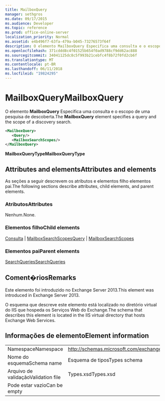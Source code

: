 ```yaml
---
title: MailboxQuery
manager: sethgros
ms.date: 09/17/2015
ms.audience: Developer
ms.topic: reference
ms.prod: office-online-server
localization_priority: Normal
ms.assetid: e4b496f7-63fa-479a-b045-73276573f64f
description: O elemento MailboxQuery Especifica uma consulta e o escopo de uma pesquisa de descoberta.
ms.openlocfilehash: 371cddd8c4f01525b654f0ad9788cf9dd62ac888
ms.sourcegitcommit: 34041125dc8c5f993b21cebfc4f8b72f0fd2cb6f
ms.translationtype: MT
ms.contentlocale: pt-BR
ms.lasthandoff: 06/11/2018
ms.locfileid: "19824295"
---
```

# <a name="mailboxquery"></a><span data-ttu-id="e0632-103">MailboxQuery</span><span class="sxs-lookup"><span data-stu-id="e0632-103">MailboxQuery</span></span>

<span data-ttu-id="e0632-104">O elemento **MailboxQuery** Especifica uma consulta e o escopo de uma pesquisa de descoberta.</span><span class="sxs-lookup"><span data-stu-id="e0632-104">The **MailboxQuery** element specifies a query and the scope of a discovery search.</span></span> 
  
```XML
<MailboxQuery>
   <Query/>
   <MailboxSearchScopes/>
</MailboxQuery>
```

<span data-ttu-id="e0632-105">**MailboxQueryType**</span><span class="sxs-lookup"><span data-stu-id="e0632-105">**MailboxQueryType**</span></span>

## <a name="attributes-and-elements"></a><span data-ttu-id="e0632-106">Attributes and elements</span><span class="sxs-lookup"><span data-stu-id="e0632-106">Attributes and elements</span></span>

<span data-ttu-id="e0632-107">As seções a seguir descrevem os atributos e elementos filho elementos pai.</span><span class="sxs-lookup"><span data-stu-id="e0632-107">The following sections describe attributes, child elements, and parent elements.</span></span>
  
### <a name="attributes"></a><span data-ttu-id="e0632-108">Atributos</span><span class="sxs-lookup"><span data-stu-id="e0632-108">Attributes</span></span>

<span data-ttu-id="e0632-109">Nenhum.</span><span class="sxs-lookup"><span data-stu-id="e0632-109">None.</span></span>
  
### <a name="child-elements"></a><span data-ttu-id="e0632-110">Elementos filho</span><span class="sxs-lookup"><span data-stu-id="e0632-110">Child elements</span></span>

<span data-ttu-id="e0632-111">[Consulta](query.md) | [MailboxSearchScopes](mailboxsearchscopes.md)</span><span class="sxs-lookup"><span data-stu-id="e0632-111">[Query](query.md) | [MailboxSearchScopes](mailboxsearchscopes.md)</span></span>
  
### <a name="parent-elements"></a><span data-ttu-id="e0632-112">Elementos pai</span><span class="sxs-lookup"><span data-stu-id="e0632-112">Parent elements</span></span>

[<span data-ttu-id="e0632-113">SearchQueries</span><span class="sxs-lookup"><span data-stu-id="e0632-113">SearchQueries</span></span>](searchqueries.md)
  
## <a name="remarks"></a><span data-ttu-id="e0632-114">Coment�rios</span><span class="sxs-lookup"><span data-stu-id="e0632-114">Remarks</span></span>

<span data-ttu-id="e0632-115">Este elemento foi introduzido no Exchange Server 2013.</span><span class="sxs-lookup"><span data-stu-id="e0632-115">This element was introduced in Exchange Server 2013.</span></span>
  
<span data-ttu-id="e0632-116">O esquema que descreve este elemento está localizado no diretório virtual do IIS que hospeda os Serviços Web do Exchange.</span><span class="sxs-lookup"><span data-stu-id="e0632-116">The schema that describes this element is located in the IIS virtual directory that hosts Exchange Web Services.</span></span>
  
## <a name="element-information"></a><span data-ttu-id="e0632-117">Informações de elemento</span><span class="sxs-lookup"><span data-stu-id="e0632-117">Element information</span></span>

|||
|:-----|:-----|
|<span data-ttu-id="e0632-118">Namespace</span><span class="sxs-lookup"><span data-stu-id="e0632-118">Namespace</span></span>  <br/> |http://schemas.microsoft.com/exchange/services/2006/types  <br/> |
|<span data-ttu-id="e0632-119">Nome do esquema</span><span class="sxs-lookup"><span data-stu-id="e0632-119">Schema name</span></span>  <br/> |<span data-ttu-id="e0632-120">Esquema de tipos</span><span class="sxs-lookup"><span data-stu-id="e0632-120">Types schema</span></span>  <br/> |
|<span data-ttu-id="e0632-121">Arquivo de validação</span><span class="sxs-lookup"><span data-stu-id="e0632-121">Validation file</span></span>  <br/> |<span data-ttu-id="e0632-122">Types.xsd</span><span class="sxs-lookup"><span data-stu-id="e0632-122">Types.xsd</span></span>  <br/> |
|<span data-ttu-id="e0632-123">Pode estar vazio</span><span class="sxs-lookup"><span data-stu-id="e0632-123">Can be empty</span></span>  <br/> ||
   

